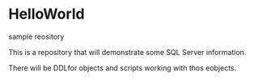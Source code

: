 # HelloWorld
sample reository

This is a repository that will demonstrate some SQL Server information.

There will be DDLfor objects  and scripts working with thos eobjects.
